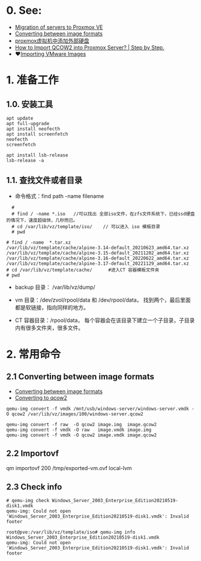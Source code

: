 # 0. See:
- [Migration of servers to Proxmox VE](https://pve.proxmox.com/wiki/Migration_of_servers_to_Proxmox_VE)
- [Converting between image formats](https://docs.openstack.org/image-guide/convert-images.html)
- [proxmox虚拟机中添加外部硬盘 ](https://www.cnblogs.com/weihua2020/p/13717318.html)
- [How to Import QCOW2 into Proxmox Server? | Step by Step.](https://getlabsdone.com/how-to-import-qcow2-into-proxmox-server-step-by-step/)
- ❤️[Importing VMware Images](https://zachgrace.com/cheat_sheets/proxmox/)

# 1. 准备工作
## 1.0. 安装工具
```
apt update
apt full-upgrade
apt install neofecth
apt install screenfetch
neofecth
screenfetch
```

```
apt install lsb-release
lsb-release -a

```

## 1.1. 查找文件或者目录
- 命令格式：find path -name filename
```
  # 
  # find / -name *.iso   //可以找出 全部iso文件，在zfs文件系统下，已经ssd硬盘的情况下，速度超级快，几秒而已。
  # cd /var/lib/vz/template/iso/    // 可以进入 iso 模板目录
  # pwd 
```

```
# find / -name  *.tar.xz
/var/lib/vz/template/cache/alpine-3.14-default_20210623_amd64.tar.xz
/var/lib/vz/template/cache/alpine-3.15-default_20211202_amd64.tar.xz
/var/lib/vz/template/cache/alpine-3.16-default_20220622_amd64.tar.xz
/var/lib/vz/template/cache/alpine-3.17-default_20221129_amd64.tar.xz
# cd /var/lib/vz/template/cache/      #进入CT 容器模板文件夹
# pwd
```
- backup 目录： /var/lib/vz/dump/
- vm 目录：/dev/zvol/rpool/data 和 /dev/rpool/data， 找到两个，最后里面都是软链接，指向同样的地方。

- CT 容器目录：/rpool/data， 每个容器会在该目录下建立一个子目录，子目录内有很多文件夹，很多文件。

# 2. 常用命令
## 2.1 Converting between image formats
- [Converting between image formats](https://docs.openstack.org/image-guide/convert-images.html)
- [Converting to qcow2](https://pve.proxmox.com/wiki/Migration_of_servers_to_Proxmox_VE)

``` 
qemu-img convert -f vmdk /mnt/usb/windows-server/windows-server.vmdk -O qcow2 /var/lib/vz/images/100/windows-server.qcow2

qemu-img convert -f raw  -O qcow2 image.img  image.qcow2
qemu-img convert -f vmdk -O raw   image.vmdk image.img
qemu-img convert -f vmdk -O qcow2 image.vmdk image.qcow2
```

## 2.2 Importovf
qm importovf 200 /tmp/exported-vm.ovf local-lvm

## 2.3 Check info
```
# qemu-img check Windows_Server_2003_Enterprise_Edition20210519-disk1.vmdk
qemu-img: Could not open 'Windows_Server_2003_Enterprise_Edition20210519-disk1.vmdk': Invalid footer

root@pve:/var/lib/vz/template/iso# qemu-img info Windows_Server_2003_Enterprise_Edition20210519-disk1.vmdk
qemu-img: Could not open 'Windows_Server_2003_Enterprise_Edition20210519-disk1.vmdk': Invalid footer

```


